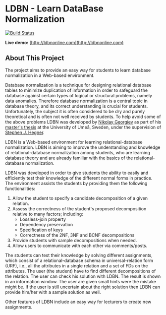# LDBN - Learn DataBase Normalization

[![Build Status](https://travis-ci.org/devng/ldbn.svg?branch=master)](https://travis-ci.org/devng/ldbn)

**Live demo:** [http://ldbnonline.com](http://ldbnonline.com)

## About This Project
The project aims to provide an easy way for students to learn database normalization in a Web-based environment. 

Database normalization is a technique for designing relational database tables to minimize duplication of information in order to safeguard the database against certain types of logical or structural problems, namely data anomalies. Therefore database normalization is a central topic in database theory, and its correct understanding is crucial for students. Unfortunately, the subject it is often considered to be dry and purely theoretical and is often not well received by students. To help avoid some of the above problems LDBN was developed by [Nikolay Georgiev](https://github.com/devng) as part of his [master's thesis](http://www8.cs.umu.se/education/examina/Rapporter/NikolayGeorgiev.pdf) at the University of Umeå, Sweden, under the supervision of [Stephen J. Hegner](http://www8.cs.umu.se/~hegner/).

LDBN is a Web-based environment for learning relational-database normalization. LDBN is aiming to improve the understanding and knowledge of relational-database normalization among students, who are learning database theory and are already familiar with the basics of the relational-database normalization.

LDBN was developed in order to give students the ability to easily and efficiently test their knowledge of the different normal forms in practice. The environment assists the students by providing them the following functionalities:

1. Allow the student to specify a candidate decomposition of a given relation.
2. Assess the correctness of the student's proposed decomposition relative to many factors; including:
    * Lossless-join property
    * Dependency preservation
    * Specification of keys
    * Correctness of the 2NF, 3NF and BCNF decompositions
3. Provide students with sample decompositions when needed.
4. Allow users to communicate with each other via comments/posts.

The students can test their knowledge by solving different assignments, which consist of a relational-database schema in universal-relation form (URF), i.e., all the attributes in a single relation and a set of FDs on the attributes. The user (the student) have to find different decompositions of the relation.
The user can check his solution with LDBN. The result is shown in an information window. The user are given small hints were the mistake might be. If the user is still uncertain about the right solution then LDBN can provide him/her with a sample solution as well.

Other features of LDBN include an easy way for lecturers to create new assignments. 
